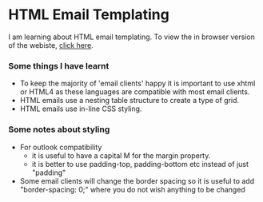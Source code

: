 # HTML Email Templating

I am learning about HTML email templating. To view the in browser version of the webiste, [click here](https://emma-belg.github.io/HTMLemail/).

### Some things I have learnt
  - To keep the majority of 'email clients' happy it is important to use xhtml or HTML4 as these languages are compatible with most email clients. 
  - HTML emails use a nesting table structure to create a type of grid.
  - HTML emails use in-line CSS styling.  
  
### Some notes about styling
  - For outlook compatibility 
      - it is useful to have a capital M for the margin property.
      - it is better to use padding-top, padding-bottom etc instead of just "padding"
  - Some email clients will change the border spacing so it is useful to add "border-spacing: 0;" where you do not wish anything to be changed
